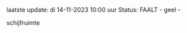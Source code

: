 laatste update: 
di 14-11-2023 10:00   uur 
Status: FAALT - geel - 
<div class="service Y">schijfruimte</div>